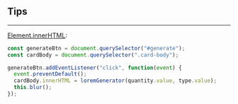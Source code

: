 ## Tips

---

[Element.innerHTML](https://ifpb.github.io/javascript-guide/w3c/dom/element.html#elementinnerhtml):

```js
const generateBtn = document.querySelector("#generate");
const cardBody = document.querySelector(".card-body");

generateBtn.addEventListener("click", function(event) {
  event.preventDefault();
  cardBody.innerHTML = loremGenerator(quantity.value, type.value);
  this.blur();
});
```
